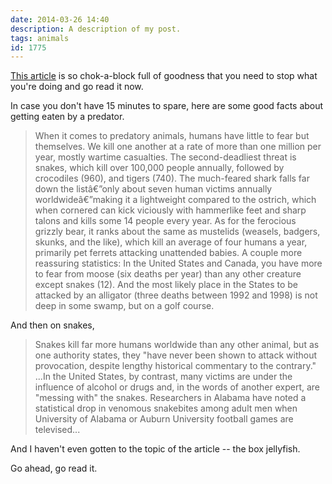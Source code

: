 ```yaml
---
date: 2014-03-26 14:40
description: A description of my post.
tags: animals
id: 1775
---
```

<a href="http://www.outsideonline.com/outdoor-adventure/outside-classics/The-Sting-of-the-Assassin.html">This article</a> is so chok-a-block full of goodness that you need to stop what you're doing and go read it now. 

In case you don't have 15 minutes to spare, here are some good facts about getting eaten by a predator. 
<!--more-->
<blockquote>When it comes to predatory animals, humans have little to fear but themselves. We kill one another at a rate of more than one million per year, mostly wartime casualties. The second-deadliest threat is snakes, which kill over 100,000 people annually, followed by crocodiles (960), and tigers (740). The much-feared shark falls far down the listâ€”only about seven human victims annually worldwideâ€”making it a lightweight compared to the ostrich, which when cornered can kick viciously with hammerlike feet and sharp talons and kills some 14 people every year. As for the ferocious grizzly bear, it ranks about the same as mustelids (weasels, badgers, skunks, and the like), which kill an average of four humans a year, primarily pet ferrets attacking unattended babies. A couple more reassuring statistics: In the United States and Canada, you have more to fear from moose (six deaths per year) than any other creature except snakes (12). And the most likely place in the States to be attacked by an alligator (three deaths between 1992 and 1998) is not deep in some swamp, but on a golf course.</blockquote>

And then on snakes,

<blockquote>Snakes kill far more humans worldwide than any other animal, but as one authority states, they "have never been shown to attack without provocation, despite lengthy historical commentary to the contrary." ...In the United States, by contrast, many victims are under the influence of alcohol or drugs and, in the words of another expert, are "messing with" the snakes. Researchers in Alabama have noted a statistical drop in venomous snakebites among adult men when University of Alabama or Auburn University football games are televised...</blockquote>

And I haven't even gotten to the topic of the article -- the box jellyfish.

Go ahead, go read it.